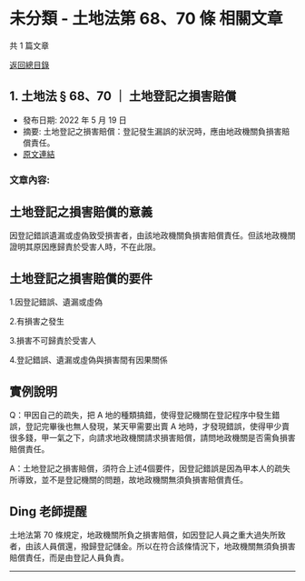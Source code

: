 # 未分類 - 土地法第 68、70 條 相關文章

共 1 篇文章

[返回總目錄](00_總目錄.md)

## 1. 土地法 § 68、70 ｜ 土地登記之損害賠償

- 發布日期: 2022 年 5 月 19 日
- 摘要: 土地登記之損害賠償：登記發生漏誤的狀況時，應由地政機關負損害賠償責任。
- [原文連結](https://www.jasper-realestate.com/%e5%9c%9f%e5%9c%b0%e7%99%bb%e8%a8%98%e4%b9%8b%e6%90%8d%e5%ae%b3%e8%b3%a0%e5%84%9f/)

### 文章內容:

## 土地登記之損害賠償的意義

因登記錯誤遺漏或虛偽致受損害者，由該地政機關負損害賠償責任。但該地政機關證明其原因應歸責於受害人時，不在此限。

## 土地登記之損害賠償的要件

1.因登記錯誤、遺漏或虛偽

2.有損害之發生

3.損害不可歸責於受害人

4.登記錯誤、遺漏或虛偽與損害間有因果關係

## 實例說明

Q：甲因自己的疏失，把 A 地的種類搞錯，使得登記機關在登記程序中發生錯誤，登記完畢後也無人發現，某天甲需要出賣 A 地時，才發現錯誤，使得甲少賣很多錢，甲一氣之下，向請求地政機關請求損害賠償，請問地政機關是否需負損害賠償責任。

A：土地登記之損害賠償，須符合上述4個要件，因登記錯誤是因為甲本人的疏失所導致，並不是登記機關的問題，故地政機關無須負損害賠償責任。

## Ding 老師提醒

土地法第 70 條規定，地政機關所負之損害賠償，如因登記人員之重大過失所致者，由該人員償還，撥歸登記儲金。所以在符合該條情況下，地政機關無須負損害賠償責任，而是由登記人員負責。

---

